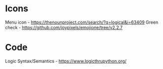 # Icons
Menu icon - https://thenounproject.com/search/?q=logical&i=63409
Green check - https://github.com/joypixels/emojione/tree/v2.2.7

# Code
Logic Syntax/Semantics - https://www.logicthrupython.org/